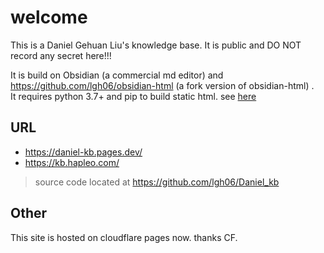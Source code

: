 # welcome
This is a Daniel Gehuan Liu's knowledge base.
It is public and DO NOT record any secret here!!!


It is build on Obsidian (a commercial md editor) and https://github.com/lgh06/obsidian-html   (a fork version of obsidian-html) .  
It requires python 3.7+ and pip to build static html. see [here](2022_thoughts/导出Obsidian为HTML.md)  


## URL
- https://daniel-kb.pages.dev/
- https://kb.hapleo.com/


> source code located at https://github.com/lgh06/Daniel_kb  

## Other  
This site is hosted on cloudflare pages now. thanks CF.